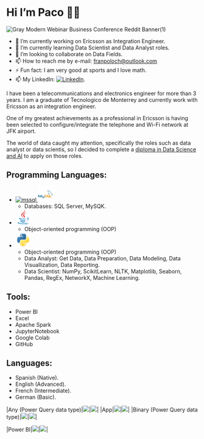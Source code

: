 # Hi I’m Paco 👋😄


![Gray Modern Webinar Business Conference Reddit Banner(1)](https://github.com/FranPolo25/FranPolo25/assets/134642015/487d6bb4-2ee5-4d01-8850-7463d625e3e7)

- 🔭 I’m currently working on Ericsson as Integration Engineer.
- 🌱 I’m currently learning Data Scientist and Data Analyst roles.
- 👯 I’m looking to collaborate on Data Fields. 
- 📫 How to reach me by e-mail: franpoloch@outlook.com
- ⚡ Fun fact: I am very good at sports and I love math.
- 📫 My LinkedIn: [![LinkedIn](https://img.shields.io/badge/LinkedIn-franciscopolochavez-0077B5?style=for-the-badge&logo=linkedin&logoColor=white&labelColor=101010)](https://www.linkedin.com/in/franciscopolochavez).
  
I have been a telecommunications and electronics engineer for more than 3 years. I am a graduate of Tecnologico de Monterrey and currently work with Ericsson as an integration engineer.

One of my greatest achievements as a professional in Ericsson is having been selected to configure/integrate the telephone and Wi-Fi network at JFK airport.

The world of data caught my attention, specifically the roles such as data analyst or data scientis, so I decided to complete a [diploma in Data Science and AI](https://www.credential.net/e10d2b06-b740-4162-9489-1e65930701b6) to apply on those roles. 

## Programming Languages:
- <a href="https://www.microsoft.com/en-us/sql-server" target="_blank" rel="noreferrer"> <img src="https://www.svgrepo.com/show/303229/microsoft-sql-server-logo.svg" alt="mssql" width="40" height="40"/> </a> <a href="https://www.mysql.com/" target="_blank" rel="noreferrer"> <img src="https://raw.githubusercontent.com/devicons/devicon/master/icons/mysql/mysql-original-wordmark.svg" alt="mysql" width="40" height="40"/> </a> 
    - Databases: SQL Server, MySQK.
- <a href="https://www.java.com" target="_blank" rel="noreferrer"> <img src="https://raw.githubusercontent.com/devicons/devicon/master/icons/java/java-original.svg" alt="java" width="40" height="40"/> </a>
    - Object-oriented programming (OOP)
- <a href="https://www.python.org" target="_blank" rel="noreferrer"> <img src="https://raw.githubusercontent.com/devicons/devicon/master/icons/python/python-original.svg" alt="python" width="40" height="40"/> </a>
    - Object-oriented programming (OOP) 
    - Data Analyst: Get Data, Data Preparation, Data Modeling, Data Visuallization, Data Reporting.
    - Data Scientist: NumPy, ScikitLearn, NLTK, Matplotlib, Seaborn, Pandas, RegEx, NetworkX, Machine Learning. 
 

## Tools:
- Power BI
- Excel
- Apache Spark
- JupyterNotebook
- Google Colab
- GitHub

## Languages:
- Spanish (Native).
- English (Advanced).
- French (Intermediate).
- German (Basic).

|Any (Power Query data type)|<a href="PNG/Power-Query-Any.png"><img src="PNG/Power-Query-Any.png" height="25"/></a>|<a href="SVG/Power-Query-Any.svg"><img src="SVG/Power-Query-Any.svg" height="25"/></a>|
|App|<a href="PNG/App.png"><img src="PNG/App.png" height="25"/></a>|<a href="SVG/App.svg"><img src="SVG/App.svg" height="25"/></a>|
|Binary (Power Query data type)|<a href="PNG/Power-Query-Binary.png"><img src="PNG/Power-Query-Binary.png" height="25"/></a>|<a href="SVG/Power-Query-Binary.svg"><img src="SVG/Power-Query-Binary.svg" height="25"/></a>|

|Power BI|<a href="PNG/Power-BI.png"><img src="PNG/Power-BI.png" height="25"/></a>|<a href="SVG/Power-BI.svg"><img src="SVG/Power-BI.svg" height="25"/></a>|
